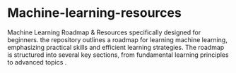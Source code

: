 # Machine-learning-resources
Machine Learning Roadmap &amp; Resources specifically designed for beginners. the repository outlines a roadmap for learning machine learning, emphasizing practical skills and efficient learning strategies. The roadmap is structured into several key sections, from fundamental learning principles to advanced topics .
